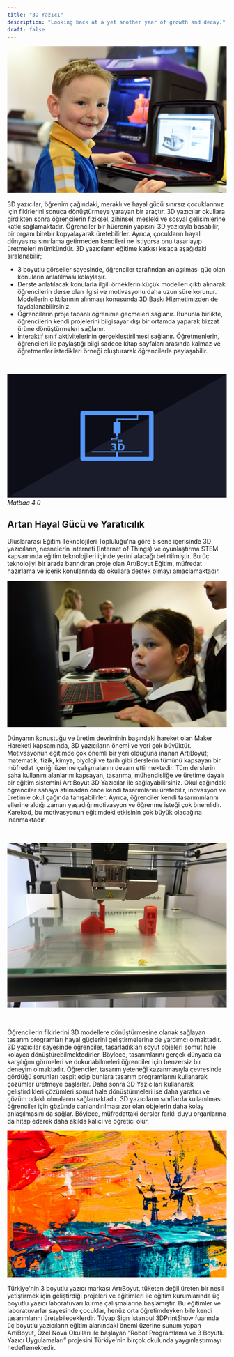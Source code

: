 ```yaml
---
title: "3D Yazıcı"
description: "Looking back at a yet another year of growth and decay."
draft: false
---
```

![image](image.jpg)

3D yazıcılar; öğrenim çağındaki, meraklı ve hayal gücü sınırsız çocuklarımız için fikirlerini sonuca dönüştürmeye yarayan bir araçtır. 3D yazıcılar okullara girdikten sonra öğrencilerin fiziksel, zihinsel, mesleki ve sosyal gelişimlerine katkı sağlamaktadır. Öğrenciler bir hücrenin yapısını 3D yazıcıyla basabilir, bir organı birebir kopyalayarak üretebilirler. Ayrıca, çocukların hayal dünyasına sınırlama getirmeden kendileri ne istiyorsa onu tasarlayıp üretmeleri mümkündür. 3D yazıcıların eğitime katkısı kısaca aşağıdaki sıralanabilir;

- 3 boyutlu görseller sayesinde, öğrenciler tarafından anlaşılması güç olan konuların anlatılması kolaylaşır.
- Derste anlatılacak konularla ilgili örneklerin küçük modelleri çıktı alınarak öğrencilerin derse olan ilgisi ve motivasyonu daha uzun süre korunur. Modellerin çıktılarının alınması konusunda 3D Baskı Hizmetimizden de faydalanabilirsiniz.
- Öğrencilerin proje tabanlı öğrenime geçmeleri sağlanır. Bununla birlikte, öğrencilerin kendi projelerini bilgisayar dışı bir ortamda yaparak bizzat ürüne dönüştürmeleri sağlanır.
- İnteraktif sınıf aktivitelerinin gerçekleştirilmesi sağlanır. Öğretmenlerin, öğrencileri ile paylaştığı bilgi sadece kitap sayfaları arasında kalmaz ve öğretmenler istedikleri örneği oluşturarak öğrencilerle paylaşabilir.

<br />

![3d yazıcı](image5.jpg)
_Matbaa 4.0_

## Artan Hayal Gücü ve Yaratıcılık
Uluslararası Eğitim Teknolojileri Topluluğu'na göre 5 sene içerisinde 3D yazıcıların, nesnelerin interneti (Internet of Things) ve oyunlaştırma STEM kapsamında eğitim teknolojileri içinde yerini alacağı belirtilmiştir. Bu üç teknolojiyi bir arada barındıran proje olan ArtıBoyut Eğitim, müfredat hazırlama ve içerik konularında da okullara destek olmayı amaçlamaktadır.

![3d](image2.jpg)

Dünyanın konuştuğu ve üretim devriminin başındaki hareket olan Maker Hareketi kapsamında, 3D yazıcıların önemi ve yeri çok büyüktür. Motivasyonun eğitimde çok önemli bir yeri olduğuna inanan ArtıBoyut; matematik, fizik, kimya, biyoloji ve tarih gibi derslerin tümünü kapsayan bir müfredat içeriği üzerine çalışmalarını devam ettirmektedir. Tüm derslerin saha kullanım alanlarını kapsayan, tasarıma, mühendisliğe ve üretime dayalı bir eğitim sistemini ArtıBoyut 3D Yazıcılar ile sağlayabilirsiniz. Okul çağındaki öğrenciler sahaya atılmadan önce kendi tasarımlarını üretebilir, inovasyon ve üretimle okul çağında tanışabilirler. Ayrıca, öğrenciler kendi tasarımınlarını ellerine aldığı zaman yaşadığı motivasyon ve öğrenme isteği çok önemlidir. Karekod, bu motivasyonun eğitimdeki etkisinin çok büyük olacağına inanmaktadır.

<br />

![Viget React JavaScript](image4.jpg)

<br />

Öğrencilerin fikirlerini 3D modellere dönüştürmesine olanak sağlayan tasarım programları hayal güçlerini geliştirmelerine de yardımcı olmaktadır. 3D yazıcılar sayesinde öğrenciler, tasarladıkları soyut objeleri somut hale kolayca dönüştürebilmektedirler. Böylece, tasarımlarını gerçek dünyada da karşılığını görmeleri ve dokunabilmeleri öğrenciler için benzersiz bir deneyim olmaktadır. Öğrenciler, tasarım yeteneği kazanmasıyla çevresinde gördüğü sorunları tespit edip bunlara tasarım programlarını kullanarak çözümler üretmeye başlarlar. Daha sonra 3D Yazıcıları kullanarak geliştirdikleri çözümleri somut hale dönüştürmeleri ise daha yaratıcı ve çözüm odaklı olmalarını sağlamaktadır. 3D yazıcıların sınıflarda kullanılması öğrenciler için gözünde canlandırılması zor olan objelerin daha kolay anlaşılmasını da sağlar. Böylece, müfredattaki dersler farklı duyu organlarına da hitap ederek daha akılda kalıcı ve öğretici olur.


![creativity](image6.jpg)

Türkiye'nin 3 boyutlu yazıcı markası ArtıBoyut, tüketen değil üreten bir nesil yetiştirmek için geliştirdiği projeleri ve eğitimleri ile eğitim kurumlarında üç boyutlu yazıcı laboratuvarı kurma çalışmalarına başlamıştır. Bu eğitimler ve laboratuvarlar sayesinde çocuklar, henüz orta öğretimdeyken bile kendi tasarımlarını üretebileceklerdir. Tüyap Sign İstanbul 3DPrintShow fuarında üç boyutlu yazıcıların eğitim alanındaki önemi üzerine sunum yapan ArtıBoyut, Özel Nova Okulları ile başlayan “Robot Programlama ve 3 Boyutlu Yazıcı Uygulamaları” projesini Türkiye'nin birçok okulunda yaygınlaştırmayı hedeflemektedir.
